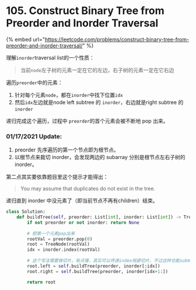 # 105. Construct Binary Tree from Preorder and Inorder Traversal

{% embed url="https://leetcode.com/problems/construct-binary-tree-from-preorder-and-inorder-traversal/" %}

理解`inorder`traversal list的一个性质：

> 当前`node`左子树的元素一定在它的左边，右子树的元素一定在它右边

遍历`preorder`中的元素：

1. 针对每个元素`node`，都在`inorder`中找下位置`idx`
2. 然后`idx`左边就是node left subtree 的 `inorder`，右边就是right subtree 的`inorder`

递归完成这个遍历，过程中 `preorder`的首个元素会被不断地 pop 出来。

### 01/17/2021 Update:

1. preorder 先序遍历的第一个节点即为根节点。
2. 以根节点来裁切 inorder，会发现两边的 subarray 分别是根节点左右子树的 inorder。

第二点其实要依靠题目里这个提示才能得出：

> You may assume that duplicates do not exist in the tree.

递归直到 inorder 中没元素了（即当前节点不再有children）结束。

```python
class Solution:
    def buildTree(self, preorder: List[int], inorder: List[int]) -> TreeNode:
        if not preorder or not inorder: return None
        
        # 把第一个元素pop出来
        rootVal = preorder.pop(0)
        root = TreeNode(rootVal)
        idx = inorder.index(rootVal)
        
        # 这个写法需要做切片，有点慢，其实可以传递index规避切片，不过这样也能submit，就不改了
        root.left = self.buildTree(preorder, inorder[:idx])
        root.right = self.buildTree(preorder, inorder[idx+1:])

        return root
```

